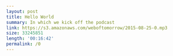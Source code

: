 ```yaml
---
layout: post
title: Hello World
summary: In which we kick off the podcast
link: https://s3.amazonaws.com/weboftomorrow/2015-08-25-0.mp3
size: 33245851
length: '00:16:42'
permalink: /0
---
```



